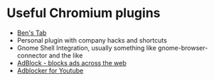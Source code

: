 # Useful Chromium plugins
- [Ben's Tab](https://github.com/andreabenini/ben.new.tab)
- Personal plugin with company hacks and shortcuts
- Gnome Shell Integration, usually something like gnome-browser-connector and the like
- [AdBlock - blocks ads across the web](https://chromewebstore.google.com/detail/adblock-%E2%80%94-block-ads-acros/gighmmpiobklfepjocnamgkkbiglidom?hl=en-US)
- [Adblocker for Youtube](https://chromewebstore.google.com/detail/adblocker-for-youtube/maekfnoeejhpjfkfmdlckioggdcdofpg?hl=en)
